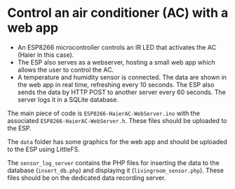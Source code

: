 # Control an air conditioner (AC) with a web app 

- An ESP8266 microcontroller controls an IR LED that activates the AC (Haier in this case).
- The ESP also serves as a webserver, hosting a small web app which allows the user to control the AC. 
- A temperature and humidity sensor is connected. The data are shown in the web app in real time, refreshing every 10 seconds. The ESP also sends the data by HTTP POST to another server every 60 seconds. The server logs it in a SQLite database.

The main piece of code is `ESP8266-HaierAC-WebServer.ino` with the associated `ESP8266-HaierAC-WebServer.h`. These files should be uploaded to the ESP.

The `data` folder has some graphics for the web app and should be uploaded to the ESP using LittleFS.

The `sensor_log_server` contains the PHP files for inserting the data to the database (`insert_db.php`) and displaying it (`livingroom_sensor.php`). These files should be on the dedicated data recording server.
